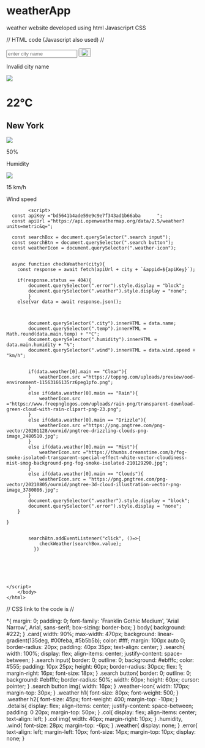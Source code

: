 # weatherApp
weather website developed using html Javascriprt CSS

//   HTML code (Javascript also used)  //

<!DOCTYPE html>
<html>
    <head>
        <meta name="viewport" content="width=device-width, initial-scale=1.0">
        <title>Weather App</title>
        <link rel="stylesheet" href="style.css">
    </head>
    <body>
        <div class="card">
            <div class="search">
                <input type="text" placeholder="enter city name"
                    spellcheck="false">
                <button><img
                        src="https://e7.pngegg.com/pngimages/770/106/png-clipart-computer-icons-search-box-magnifying-glass-search-for-miscellaneous-desktop-wallpaper-thumbnail.png"></button>
            </div>
           <div class="error">
            <p>Invalid city name</p>
           </div>
            <div class="weather">
                <img
                    src="https://www.freepnglogos.com/uploads/rain-png/transparent-download-green-cloud-with-rain-clipart-png-23.png"
                    class="weather-icon">
                <h1 class="temp">22°C</h1>
                <h2 class="city">New York</h2>
                <div class="details">
                    <div class="col">
                        <img
                            src="https://cdn-icons-png.flaticon.com/512/3262/3262966.png">
                        <div>
                            <p class="humidity">50%</p>
                            <p>Humidity</p>
                        </div>
                        <div class="col">
                            <img
                                src="https://w7.pngwing.com/pngs/659/622/png-transparent-smoke-wind-cloud-wind-blue-text-logo-thumbnail.png">
                            <div>
                                <p class="wind">15 km/h</p>
                                <p>Wind speed</p>
                            </div>
                        </div>
                    </div>
                </div>
            </div>

            <script>
      const apiKey ="bd5641b4ade59e9c9e7f343ad1b66aba      ";
      const apiUrl ="https://api.openweathermap.org/data/2.5/weather?units=metric&q=";

      const searchBox = document.querySelector(".search input");
      const searchBtn = document.querySelector(".search button");
      const weatherIcon = document.querySelector(".weather-icon");


      async function checkWeather(city){
        const response = await fetch(apiUrl + city + `&appid=${apiKey}`);

        if(response.status == 404){
            document.querySelector(".error").style.display = "block";
            document.querySelector(".weather").style.display = "none";
            }
        else{var data = await response.json();
       


            document.querySelector(".city").innerHTML = data.name;
            document.querySelector(".temp").innerHTML = Math.round(data.main.temp) + "°C";
            document.querySelector(".humidity").innerHTML = data.main.humidity + "%";
            document.querySelector(".wind").innerHTML = data.wind.speed + "km/h";
    
            
            if(data.weather[0].main == "Clear"){
                weatherIcon.src ="https://toppng.com/uploads/preview/ood-environment-11563166135rz6peg1pfo.png";
            }
            else if(data.weather[0].main == "Rain"){
                weatherIcon.src ="https://www.freepnglogos.com/uploads/rain-png/transparent-download-green-cloud-with-rain-clipart-png-23.png";
            }
            else if(data.weather[0].main == "Drizzle"){
                weatherIcon.src ="https://png.pngtree.com/png-vector/20201128/ourmid/pngtree-drizzling-clouds-png-image_2480510.jpg";
            }
            else if(data.weather[0].main == "Mist"){
                weatherIcon.src ="https://thumbs.dreamstime.com/b/fog-smoke-isolated-transparent-special-effect-white-vector-cloudiness-mist-smog-background-png-fog-smoke-isolated-210129290.jpg";
            }
            else if(data.weather[0].main == "Clouds"){
                weatherIcon.src = "https://png.pngtree.com/png-vector/20210805/ourmid/pngtree-3d-cloud-illustration-vector-png-image_3780086.jpg";
            }
            document.querySelector(".weather").style.display = "block";
            document.querySelector(".error").style.display = "none";
        }   

    }

        
            searchBtn.addEventListener("click", ()=>{
                checkWeather(searchBox.value);
              })

        
    
 


    </script>
        </body>
    </html>

// CSS link to the code is //

*{
    margin: 0;
    padding: 0;
    font-family: 'Franklin Gothic Medium', 'Arial Narrow', Arial, sans-serif;
    box-sizing: border-box;
}
body{
    background: #222;
}
.card{
    width: 90%;
    max-width: 470px;
    background: linear-gradient(135deg, #00feba, #5b5b5b);
    color: #fff;
    margin: 100px auto 0;
    border-radius: 20px;
    padding: 40px 35px;
    text-align: center;
}
.search{
    width: 100%;
    display: flex;
    align-items: center;
    justify-content: space-between;
}
.search input{
    border: 0;
    outline: 0;
    background: #ebfffc;
    color: #555;
    padding: 10px 25px;
    height: 60px;
    border-radius: 30pcx;
    flex: 1;
    margin-right: 16px;
    font-size: 18px;
}
.search button{
    border: 0;
    outline: 0;
    background: #ebfffc;
    border-radius: 50%;
    width: 60px;
    height: 60px;
    cursor: pointer;
}
.search button img{
    width: 16px;
}
.weather-icon{
    width: 170px;
    margin-top: 30px;
}
.weather h1{
    font-size: 80px;
    font-weight: 500;
}
.weather h2{
    font-size: 45px;
    font-weight: 400;
    margin-top: -10px;
}
.details{
    display: flex;
    align-items: center;
    justify-content: space-between;
    padding: 0 20px;
    margin-top: 50px;
}
.col{
    display: flex;
    align-items: center;
    text-align: left;
}
.col img{
    width: 40px;
    margin-right: 10px;
}
.humidity, .wind{
    font-size: 28px;
    margin-top: -6px;
}
.weather{
    display: none;
}
.error{
    text-align: left;
    margin-left: 10px;
    font-size: 14px;
    margin-top: 10px;
    display: none;
}
